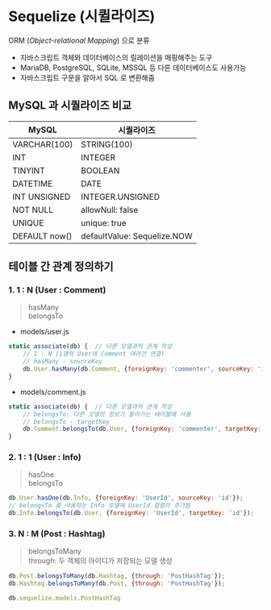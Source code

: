 # Sequelize (시퀼라이즈)
ORM (*Object-relational Mapping*) 으로 분류  
- 자바스크립트 객체와 데이터베이스의 릴레이션을 매핑해주는 도구 
- MariaDB, PostgreSQL, SQLite, MSSQL 등 다른 데이터베이스도 사용가능
- 자바스크립트 구문을 알아서 SQL 로 변환해줌

## MySQL 과 시퀄라이즈 비교
|MySQL|시퀄라이즈|
|---|---|
VARCHAR(100) | STRING(100)
INT | INTEGER
TINYINT | BOOLEAN
DATETIME | DATE
INT UNSIGNED | INTEGER.UNSIGNED
NOT NULL| allowNull: false
UNIQUE | unique: true
DEFAULT now() | defaultValue: Sequelize.NOW

## 테이블 간 관계 정의하기
### 1. 1 : N (User : Comment)
> hasMany  
belongsTo
- models/user.js
```javascript
static associate(db) {  // 다른 모델과의 관계 작성
    // 1 : N (1명의 User에 Comment 여러건 연결)
    // hasMany - sourceKey
    db.User.hasMany(db.Comment, {foreignKey: 'commenter', sourceKey: 'id'});
}
```
- models/comment.js
```javascript
static associate(db) {  // 다른 모델과의 관계 작성
    // belongsTo: 다른 모델의 정보가 들어가는 테이블에 사용
    // belongsTo - targetKey
    db.Comment.belongsTo(db.User, {foreignKey: 'commenter', targetKey: 'id'});
} 
```

### 2. 1 : 1 (User : Info)
> hasOne  
belongsTo
```javascript
db.User.hasOne(db.Info, {foreignKey: 'UserId', sourceKey: 'id'});
// belongsTo 를 사용하는 Info 모델에 UserId 컬럼이 추가됨
db.Info.belongsTo(db.User, {foreignKey: 'UserId', targetKey: 'id'});
```

### 3. N : M (Post : Hashtag)
> belongsToMany  
through: 두 객체의 아이디가 저장되는 모델 생성
```javascript
db.Post.belongsToMany(db.Hashtag, {through: 'PostHashTag'});
db.Hashtag.belongsToMany(db.Post, {through: 'PostHashTag'});
```

```javascript
db.sequelize.models.PostHashTag
```